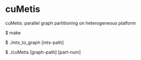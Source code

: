 # cuMetis
cuMetis: parallel graph partitioning on heterogeneous platform

$ make

$ ./mtx_to_graph [mtx-path]

$ ./cuMetis [graph-path] [part-num]
